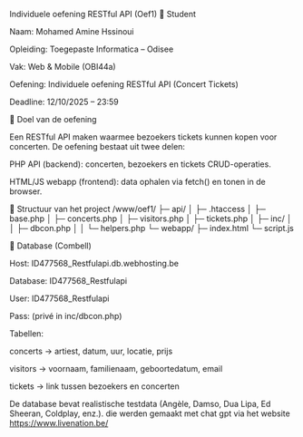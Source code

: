 Individuele oefening RESTful API (Oef1)
👤 Student

Naam: Mohamed Amine Hssinoui

Opleiding: Toegepaste Informatica – Odisee

Vak: Web & Mobile (OBI44a)

Oefening: Individuele oefening RESTful API (Concert Tickets)

Deadline: 12/10/2025 – 23:59

🎯 Doel van de oefening

Een RESTful API maken waarmee bezoekers tickets kunnen kopen voor concerten.
De oefening bestaat uit twee delen:

PHP API (backend): concerten, bezoekers en tickets CRUD-operaties.

HTML/JS webapp (frontend): data ophalen via fetch() en tonen in de browser.

🧱 Structuur van het project
/www/oef1/
├─ api/
│  ├─ .htaccess
│  ├─ base.php
│  ├─ concerts.php
│  ├─ visitors.php
│  ├─ tickets.php
│  ├─ inc/
│  │  ├─ dbcon.php
│  │  └─ helpers.php
└─ webapp/
   ├─ index.html
   └─ script.js

💾 Database (Combell)

Host: ID477568_Restfulapi.db.webhosting.be

Database: ID477568_Restfulapi

User: ID477568_Restfulapi

Pass: (privé in inc/dbcon.php)

Tabellen:

concerts → artiest, datum, uur, locatie, prijs

visitors → voornaam, familienaam, geboortedatum, email

tickets → link tussen bezoekers en concerten

De database bevat realistische testdata (Angèle, Damso, Dua Lipa, Ed Sheeran, Coldplay, enz.).  die werden gemaakt met chat gpt via het website https://www.livenation.be/ 
